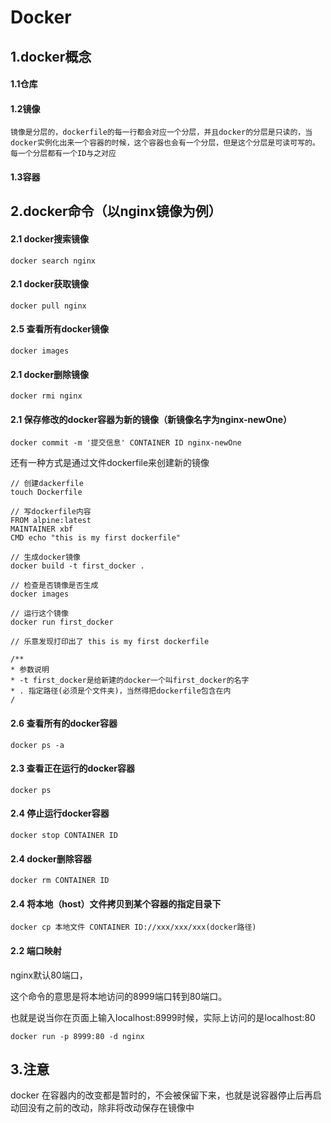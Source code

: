 # Docker

## 1.docker概念
#### 1.1仓库
#### 1.2镜像
    镜像是分层的，dockerfile的每一行都会对应一个分层，并且docker的分层是只读的，当docker实例化出来一个容器的时候，这个容器也会有一个分层，但是这个分层是可读可写的。
    每一个分层都有一个ID与之对应
#### 1.3容器

## 2.docker命令（以nginx镜像为例）
#### 2.1 docker搜索镜像
```apple js
docker search nginx
```

#### 2.1 docker获取镜像
```apple js
docker pull nginx
```
#### 2.5 查看所有docker镜像
```apple js
docker images
```

#### 2.1 docker删除镜像
```apple js
docker rmi nginx
```

#### 2.1 保存修改的docker容器为新的镜像（新镜像名字为nginx-newOne）
```apple js
docker commit -m '提交信息' CONTAINER ID nginx-newOne
```
还有一种方式是通过文件dockerfile来创建新的镜像
```apple js
// 创建dackerfile
touch Dockerfile

// 写dockerfile内容
FROM alpine:latest
MAINTAINER xbf
CMD echo "this is my first dockerfile"

// 生成docker镜像
docker build -t first_docker .

// 检查是否镜像是否生成
docker images

// 运行这个镜像
docker run first_docker

// 乐意发现打印出了 this is my first dockerfile

/**
* 参数说明
* -t first_docker是给新建的docker一个叫first_docker的名字
* . 指定路径(必须是个文件夹)，当然得把dockerfile包含在内
/ 
```

#### 2.6 查看所有的docker容器
```apple js 
docker ps -a
```
 
#### 2.3 查看正在运行的docker容器
```apple js
docker ps
```

#### 2.4 停止运行docker容器
```apple js
docker stop CONTAINER ID

```
#### 2.4 docker删除容器
```apple js
docker rm CONTAINER ID
```

#### 2.4 将本地（host）文件拷贝到某个容器的指定目录下
```apple js
docker cp 本地文件 CONTAINER ID://xxx/xxx/xxx(docker路径)
```


#### 2.2 端口映射
nginx默认80端口，

这个命令的意思是将本地访问的8999端口转到80端口。

也就是说当你在页面上输入localhost:8999时候，实际上访问的是localhost:80
```apple js
docker run -p 8999:80 -d nginx
```



## 3.注意
docker 在容器内的改变都是暂时的，不会被保留下来，也就是说容器停止后再启动回没有之前的改动，除非将改动保存在镜像中